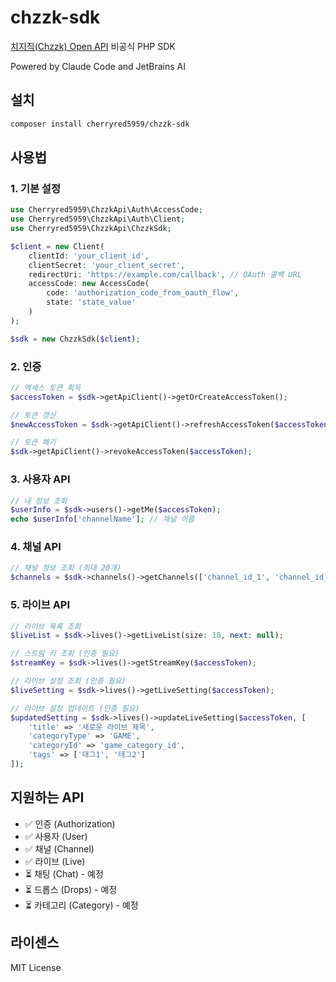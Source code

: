 # chzzk-sdk
[치지직(Chzzk) Open API]((https://chzzk.gitbook.io/chzzk)) 비공식 PHP SDK

Powered by Claude Code and JetBrains AI

## 설치

```bash
composer install cherryred5959/chzzk-sdk
```

## 사용법

### 1. 기본 설정

```php
use Cherryred5959\ChzzkApi\Auth\AccessCode;
use Cherryred5959\ChzzkApi\Auth\Client;
use Cherryred5959\ChzzkApi\ChzzkSdk;

$client = new Client(
    clientId: 'your_client_id',
    clientSecret: 'your_client_secret',
    redirectUri: 'https://example.com/callback', // OAuth 콜백 URL
    accessCode: new AccessCode(
        code: 'authorization_code_from_oauth_flow',
        state: 'state_value'
    )
);

$sdk = new ChzzkSdk($client);
```

### 2. 인증

```php
// 액세스 토큰 획득
$accessToken = $sdk->getApiClient()->getOrCreateAccessToken();

// 토큰 갱신
$newAccessToken = $sdk->getApiClient()->refreshAccessToken($accessToken);

// 토큰 폐기
$sdk->getApiClient()->revokeAccessToken($accessToken);
```

### 3. 사용자 API

```php
// 내 정보 조회
$userInfo = $sdk->users()->getMe($accessToken);
echo $userInfo['channelName']; // 채널 이름
```

### 4. 채널 API

```php
// 채널 정보 조회 (최대 20개)
$channels = $sdk->channels()->getChannels(['channel_id_1', 'channel_id_2']);
```

### 5. 라이브 API

```php
// 라이브 목록 조회
$liveList = $sdk->lives()->getLiveList(size: 10, next: null);

// 스트림 키 조회 (인증 필요)
$streamKey = $sdk->lives()->getStreamKey($accessToken);

// 라이브 설정 조회 (인증 필요)
$liveSetting = $sdk->lives()->getLiveSetting($accessToken);

// 라이브 설정 업데이트 (인증 필요)
$updatedSetting = $sdk->lives()->updateLiveSetting($accessToken, [
    'title' => '새로운 라이브 제목',
    'categoryType' => 'GAME',
    'categoryId' => 'game_category_id',
    'tags' => ['태그1', '태그2']
]);
```

## 지원하는 API

- ✅ 인증 (Authorization)
- ✅ 사용자 (User)  
- ✅ 채널 (Channel)
- ✅ 라이브 (Live)
- ⏳ 채팅 (Chat) - 예정
- ⏳ 드롭스 (Drops) - 예정
- ⏳ 카테고리 (Category) - 예정

## 라이센스

MIT License
